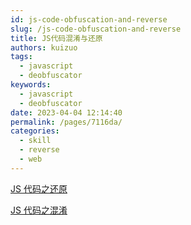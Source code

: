 ```yaml
---
id: js-code-obfuscation-and-reverse
slug: /js-code-obfuscation-and-reverse
title: JS代码混淆与还原
authors: kuizuo
tags: 
  - javascript
  - deobfuscator
keywords: 
  - javascript
  - deobfuscator
date: 2023-04-04 12:14:40
permalink: /pages/7116da/
categories: 
  - skill
  - reverse
  - web
---
```


<!-- truncate -->

[JS 代码之还原](/js-code-deobfuscator)

[JS 代码之混淆](/js-code-obfuscator)
